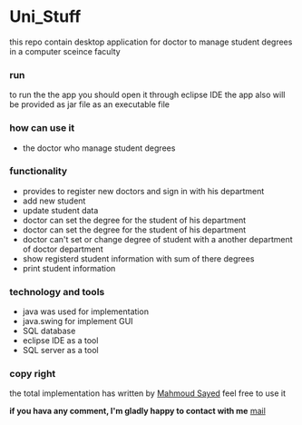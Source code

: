 # Uni_Stuff

this repo contain desktop application for doctor to manage student degrees in a computer sceince faculty

### run 
to run the the app you should open it through eclipse IDE 
the app also will be provided as jar file as an executable file

### how can use it 
- the doctor who manage student degrees

### functionality
- provides to register new doctors and sign in with his department
- add new student 
- update student data
- doctor can set the degree for the student of his department
- doctor can set the degree for the student of his department
- doctor can't set or change degree of student with a another department of doctor department
- show registerd student information with sum of there degrees
- print student information

### technology and tools
- java was used for implementation
- java.swing for implement GUI
- SQL database
- eclipse IDE as a tool
- SQL server as a tool

### copy right
the total implementation has written by [Mahmoud Sayed](https://github.com/MahmoudSayedA)
feel free to use it

**if you hava any comment, I'm gladly happy to contact with me** [mail](mahmoudsayed1332002@gmail.come)
